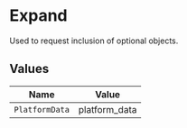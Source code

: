 # Expand

Used to request inclusion of optional objects.


## Values

| Name           | Value          |
| -------------- | -------------- |
| `PlatformData` | platform_data  |